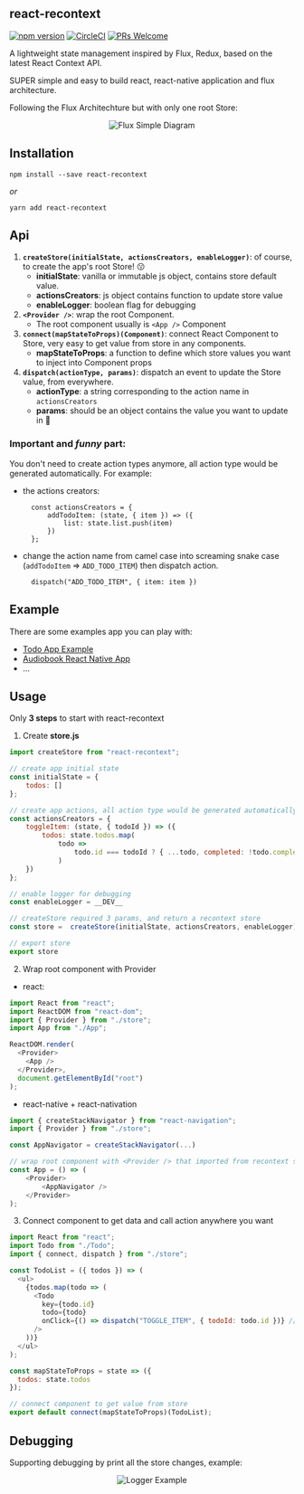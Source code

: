 ## react-recontext

[![npm version](https://badge.fury.io/js/react-recontext.svg)](https://badge.fury.io/js/react-recontext) [![CircleCI](https://circleci.com/gh/minhtc/react-recontext/tree/master.svg?style=svg)](https://circleci.com/gh/minhtc/react-recontext/tree/master) [![PRs Welcome](https://img.shields.io/badge/PRs-welcome-brightgreen.svg)](https://github.com/minhtc/react-recontext/graphs/contributors)

A lightweight state management inspired by Flux, Redux, based on the latest React Context API.

SUPER simple and easy to build react, react-native application and flux architecture.

Following the Flux Architechture but with only one root Store:

<center>

![Flux Simple Diagram](https://facebook.github.io/flux/img/flux-simple-f8-diagram-with-client-action-1300w.png "Flux Simple Diagram")

</center>

## Installation

    npm install --save react-recontext

_or_

    yarn add react-recontext

## Api

1. **`createStore(initialState, actionsCreators, enableLogger)`**: of course, to create the app's root Store! 😗
   - **initialState**: vanilla or immutable js object, contains store default value.
   - **actionsCreators**: js object contains function to update store value
   - **enableLogger**: boolean flag for debugging
2. **`<Provider />`**: wrap the root Component.
   - The root component usually is `<App />` Component
3. **`connect(mapStateToProps)(Component)`**: connect React Component to Store, very easy to get value from store in any components.
   - **mapStateToProps**: a function to define which store values you want to inject into Component props
4. **`dispatch(actionType, params)`**: dispatch an event to update the Store value, from everywhere.
   - **actionType**: a string corresponding to the action name in `actionsCreators`
   - **params**: should be an object contains the value you want to update in 

### Important and _funny_ part:

You don't need to create action types anymore, all action type would be generated automatically. For example:

- the actions creators:

        const actionsCreators = {
            addTodoItem: (state, { item }) => ({
                list: state.list.push(item)
            })
        };

- change the action name from camel case into screaming snake case (`addTodoItem` => `ADD_TODO_ITEM`) then dispatch action.

        dispatch("ADD_TODO_ITEM", { item: item })

## Example

There are some examples app you can play with:

- [Todo App Example](https://github.com/minhtc/react-recontext/tree/master/examples/todos)
- [Audiobook React Native App](https://github.com/minhtc/sachnoiapp)
- ...

## Usage

Only **3 steps** to start with react-recontext

1.  Create **store.js**

```js
import createStore from "react-recontext";

// create app initial state
const initialState = {
    todos: []
};

// create app actions, all action type would be generated automatically
const actionsCreators = {
    toggleItem: (state, { todoId }) => ({
        todos: state.todos.map(
            todo =>
                todo.id === todoId ? { ...todo, completed: !todo.completed } : todo
            )
    })
};

// enable logger for debugging
const enableLogger = __DEV__

// createStore required 3 params, and return a recontext store
const store =  createStore(initialState, actionsCreators, enableLogger);

// export store
export store
```

2.  Wrap root component with Provider

- react:

```js
import React from "react";
import ReactDOM from "react-dom";
import { Provider } from "./store";
import App from "./App";

ReactDOM.render(
  <Provider>
    <App />
  </Provider>,
  document.getElementById("root")
);
```

- react-native + react-nativation

```js
import { createStackNavigator } from "react-navigation";
import { Provider } from "./store";

const AppNavigator = createStackNavigator(...)

// wrap root component with <Provider /> that imported from recontext store
const App = () => (
    <Provider>
        <AppNavigator />
    </Provider>
);
```

3.  Connect component to get data and call action anywhere you want

```js
import React from "react";
import Todo from "./Todo";
import { connect, dispatch } from "./store";

const TodoList = ({ todos }) => (
  <ul>
    {todos.map(todo => (
      <Todo
        key={todo.id}
        todo={todo}
        onClick={() => dispatch("TOGGLE_ITEM", { todoId: todo.id })} // dispatch action type to update store value
      />
    ))}
  </ul>
);

const mapStateToProps = state => ({
  todos: state.todos
});

// connect component to get value from store
export default connect(mapStateToProps)(TodoList);
```

## Debugging

Supporting debugging by print all the store changes, example:

<center>

![Logger Example](https://github.com/minhtc/react-recontext/raw/master/screenshots/logger.gif "Logger Example")

</center>
